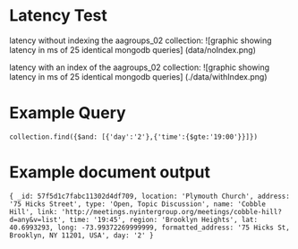 # Latency Test

latency without indexing the aagroups_02 collection:
![graphic showing latency in ms of 25 identical mongodb queries]
(data/noIndex.png)

latency with an index of the aagroups_02 collection:
![graphic showing latency in ms of 25 identical mongodb queries]
(./data/withIndex.png)

# Example Query
`collection.find({$and: [{'day':'2'},{'time':{$gte:'19:00'}}]})`

# Example document output

`
{
  _id: 57f5d1c7fabc11302d4df709,
   location: 'Plymouth Church',
   address: '75 Hicks Street',
   type: 'Open, Topic Discussion',
   name: 'Cobble Hill',
   link: 'http://meetings.nyintergroup.org/meetings/cobble-hill?d=any&v=list',
   time: '19:45',
   region: 'Brooklyn Heights',
   lat: 40.6993293,
   long: -73.99372269999999,
   formatted_address: '75 Hicks St, Brooklyn, NY 11201, USA',
   day: '2'
 }
 `
